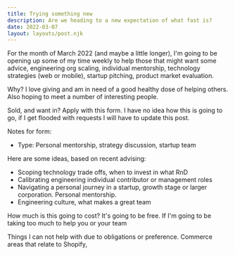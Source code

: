 ```yaml
---
title: Trying something new
description: Are we heading to a new expectation of what fast is?
date: 2022-03-07
layout: layouts/post.njk
---
```


For the month of March 2022 (and maybe a little longer), I'm going to be opening up some of my time weekly to help those that might want some advice, engineering org scaling, individual mentorship, technology strategies (web or mobile), startup pitching, product market evaluation.

Why? I love giving and am in need of a good healthy dose of helping others. Also hoping to meet a number of interesting people.

Sold, and want in? Apply with this form. I have no idea how this is going to go, if I get flooded with requests I will have to update this post.

Notes for form:
* Type: Personal mentorship, strategy discussion, startup team

Here are some ideas, based on recent advising:
* Scoping technology trade offs, when to invest in what RnD
* Calibrating engineering individual contributor or management roles
* Navigating a personal journey in a startup, growth stage or larger corporation. Personal mentorship.
* Engineering culture, what makes a great team

How much is this going to cost? It's going to be free. If I'm going to be taking too much to help you or your team

Things I can not help with due to obligations or preference. Commerce areas that relate to Shopify,
